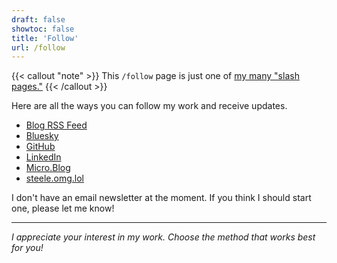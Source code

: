 ```yaml
---
draft: false
showtoc: false
title: 'Follow'
url: /follow
---
```

{{< callout "note" >}}
This `/follow` page is just one of [my many "slash pages."](/slashes)
{{< /callout >}}

Here are all the ways you can follow my work and receive updates.

- [Blog RSS Feed](https://joshuapsteele.com/blog/feed.xml)
- [Bluesky](https://bsky.app/profile/joshuapsteele.bsky.social)
- [GitHub](https://github.com/joshuapsteele/)
- [LinkedIn](https://www.linkedin.com/in/joshuapsteele/)
- [Micro.Blog](https://social.joshuapsteele.com/)
- [steele.omg.lol](https://steele.omg.lol/)

I don't have an email newsletter at the moment. If you think I should start one, please let me know!

---

*I appreciate your interest in my work. Choose the method that works best for you!*
